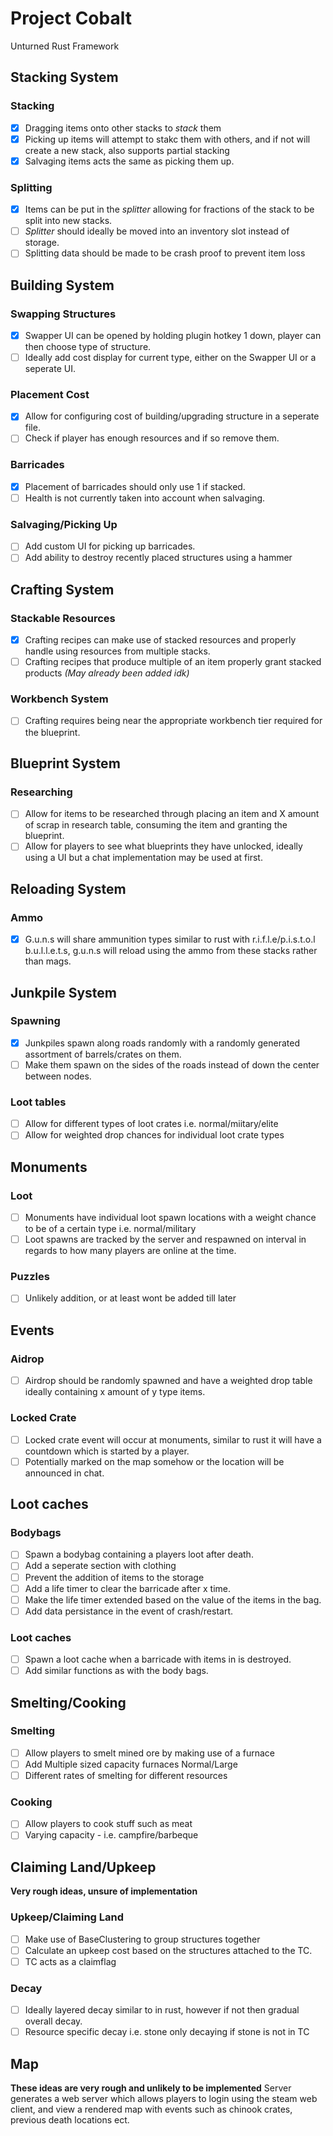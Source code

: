 # Project Cobalt
 Unturned Rust Framework

## Stacking System
### Stacking
- [x] Dragging items onto other stacks to *stack* them
- [x] Picking up items will attempt to stakc them with others, and if not will create a new stack, also supports partial stacking
- [x] Salvaging items acts the same as picking them up.
### Splitting
- [x] Items can be put in the *splitter* allowing for fractions of the stack to be split into new stacks.
- [ ] *Splitter* should ideally be moved into an inventory slot instead of storage.
- [ ] Splitting data should be made to be crash proof to prevent item loss
## Building System
### Swapping Structures
- [x] Swapper UI can be opened by holding plugin hotkey 1 down, player can then choose type of structure.
- [ ] Ideally add cost display for current type, either on the Swapper UI or a seperate UI.
### Placement Cost
- [x] Allow for configuring cost of building/upgrading structure in a seperate file.
- [ ] Check if player has enough resources and if so remove them.
### Barricades
- [x] Placement of barricades should only use 1 if stacked.
- [ ] Health is not currently taken into account when salvaging.
### Salvaging/Picking Up
- [ ] Add custom UI for picking up barricades.
- [ ] Add ability to destroy recently placed structures using a hammer
## Crafting System
### Stackable Resources
- [x] Crafting recipes can make use of stacked resources and properly handle using resources from multiple stacks.
- [ ] Crafting recipes that produce multiple of an item properly grant stacked products *(May already been added idk)*
### Workbench System
- [ ] Crafting requires being near the appropriate workbench tier required for the blueprint.
## Blueprint System
### Researching 
- [ ] Allow for items to be researched through placing an item and X amount of scrap in research table, consuming the item and granting the blueprint.
- [ ] Allow for players to see what blueprints they have unlocked, ideally using a UI but a chat implementation may be used at first.
## Reloading System
### Ammo
- [x] G.u.n.s will share ammunition types similar to rust with r.i.f.l.e/p.i.s.t.o.l b.u.l.l.e.t.s, g.u.n.s will reload using the ammo from these stacks rather than mags.
## Junkpile System
### Spawning
- [x] Junkpiles spawn along roads randomly with a randomly generated assortment of barrels/crates on them.
- [ ] Make them spawn on the sides of the roads instead of down the center between nodes.
### Loot tables
- [ ] Allow for different types of loot crates i.e. normal/miitary/elite
- [ ] Allow for weighted drop chances for individual loot crate types
## Monuments
### Loot
- [ ] Monuments have individual loot spawn locations with a weight chance to be of a certain type i.e. normal/military
- [ ] Loot spawns are tracked by the server and respawned on interval in regards to how many players are online at the time.
### Puzzles
- [ ] Unlikely addition, or at least wont be added till later 
## Events
### Aidrop
- [ ] Airdrop should be randomly spawned and have a weighted drop table ideally containing x amount of y type items.
### Locked Crate
- [ ] Locked crate event will occur at monuments, similar to rust it will have a countdown which is started by a player.
- [ ] Potentially marked on the map somehow or the location will be announced in chat.
## Loot caches
### Bodybags
- [ ] Spawn a bodybag containing a players loot after death.
- [ ] Add a seperate section with clothing
- [ ] Prevent the addition of items to the storage
- [ ] Add a life timer to clear the barricade after x time.
- [ ] Make the life timer extended based on the value of the items in the bag.
- [ ] Add data persistance in the event of crash/restart.
### Loot caches
- [ ] Spawn a loot cache when a barricade with items in is destroyed.
- [ ] Add similar functions as with the body bags.
## Smelting/Cooking
### Smelting
- [ ] Allow players to smelt mined ore by making use of a furnace
- [ ] Add Multiple sized capacity furnaces Normal/Large
- [ ] Different rates of smelting for different resources
### Cooking
- [ ] Allow players to cook stuff such as meat 
- [ ] Varying capacity - i.e. campfire/barbeque

## Claiming Land/Upkeep
**Very rough ideas, unsure of implementation**
### Upkeep/Claiming Land
- [ ] Make use of BaseClustering to group structures together
- [ ] Calculate an upkeep cost based on the structures attached to the TC.
- [ ] TC acts as a claimflag
### Decay
- [ ] Ideally layered decay similar to in rust, however if not then gradual overall decay.
- [ ] Resource specific decay i.e. stone only decaying if stone is not in TC
## Map
**These ideas are very rough and unlikely to be implemented**
Server generates a web server which allows players to login using the steam web client, and view a rendered map with events such as chinook crates, previous death locations ect.
